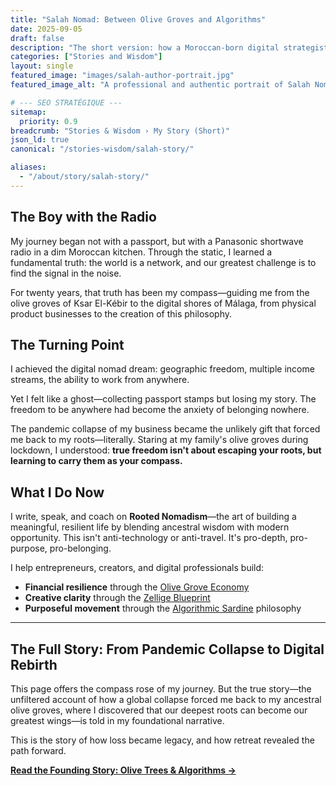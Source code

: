 ```yaml
---
title: "Salah Nomad: Between Olive Groves and Algorithms"
date: 2025-09-05
draft: false
description: "The short version: how a Moroccan-born digital strategist forged a new philosophy for meaningful work and belonging in our hyper-mobile world."
categories: ["Stories and Wisdom"]
layout: single
featured_image: "images/salah-author-portrait.jpg"
featured_image_alt: "A professional and authentic portrait of Salah Nomad, founder of Rooted Nomadism. The photo, taken in Arles, captures his identity as a thoughtful bridge between traditional roots and the modern digital world, reflecting the core themes of his work."

# --- SEO STRATÉGIQUE ---
sitemap:
  priority: 0.9
breadcrumb: "Stories & Wisdom › My Story (Short)"
json_ld: true
canonical: "/stories-wisdom/salah-story/"

aliases:
  - "/about/story/salah-story/"
---
```


## The Boy with the Radio

My journey began not with a passport, but with a Panasonic shortwave radio in a dim Moroccan kitchen. Through the static, I learned a fundamental truth: the world is a network, and our greatest challenge is to find the signal in the noise.

For twenty years, that truth has been my compass—guiding me from the olive groves of Ksar El-Kébir to the digital shores of Málaga, from physical product businesses to the creation of this philosophy.

## The Turning Point

I achieved the digital nomad dream: geographic freedom, multiple income streams, the ability to work from anywhere. 

Yet I felt like a ghost—collecting passport stamps but losing my story. The freedom to be anywhere had become the anxiety of belonging nowhere.

The pandemic collapse of my business became the unlikely gift that forced me back to my roots—literally. Staring at my family's olive groves during lockdown, I understood: **true freedom isn't about escaping your roots, but learning to carry them as your compass.**

## What I Do Now

I write, speak, and coach on **Rooted Nomadism**—the art of building a meaningful, resilient life by blending ancestral wisdom with modern opportunity. This isn't anti-technology or anti-travel. It's pro-depth, pro-purpose, pro-belonging.

I help entrepreneurs, creators, and digital professionals build:
- **Financial resilience** through the [Olive Grove Economy](/money-freedom/olive-grove-economy/)
- **Creative clarity** through the [Zellige Blueprint](/work-productivity/zellige-blueprint/)  
- **Purposeful movement** through the [Algorithmic Sardine](/stories-wisdom/algorithmic-sardine-philosophy/) philosophy

---

## The Full Story: From Pandemic Collapse to Digital Rebirth

This page offers the compass rose of my journey. But the true story—the unfiltered account of how a global collapse forced me back to my ancestral olive groves, where I discovered that our deepest roots can become our greatest wings—is told in my foundational narrative.

This is the story of how loss became legacy, and how retreat revealed the path forward.

**[Read the Founding Story: Olive Trees & Algorithms →](/stories-wisdom/olive-trees-and-algorithms/)**